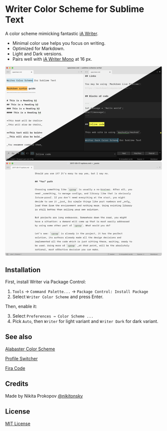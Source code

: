 # Writer Color Scheme for Sublime Text

A color scheme mimicking fantastic [iA Writer](https://ia.net/writer).

- Minimal color use helps you focus on writing.
- Optimized for Markdown.
- Light and Dark versions.
- Pairs well with [iA Writer Mono](https://github.com/iaolo/iA-Fonts/tree/master/iA%20Writer%20Mono/Static) at 16 px.

<img src="screenshot.png" width="780px">
<img src="screenshot_2.png" width="780px">

## Installation

First, install Writer via Package Control:

1. `Tools` → `Command Palette...` → `Package Control: Install Package`
2. Select `Writer Color Scheme` and press Enter.

Then, enable it:

3. Select `Preferences → Color Scheme ...`
4. Pick `Auto`, then `Writer` for light variant and `Writer Dark` for dark variant.

## See also

[Alabaster Color Scheme](https://github.com/tonsky/sublime-scheme-alabaster)

[Profile Switcher](https://github.com/tonsky/sublime-profiles)

[Fira Code](https://github.com/tonsky/FiraCode/)

## Credits

Made by Nikita Prokopov [@nikitonsky](https://twitter.com/nikitonsky)

## License

[MIT License](./LICENSE.txt)